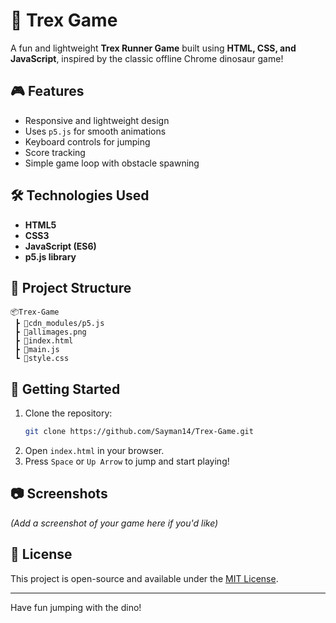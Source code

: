 # 🦖 Trex Game

A fun and lightweight **Trex Runner Game** built using **HTML, CSS, and JavaScript**, inspired by the classic offline Chrome dinosaur game!

## 🎮 Features

- Responsive and lightweight design
- Uses `p5.js` for smooth animations
- Keyboard controls for jumping
- Score tracking
- Simple game loop with obstacle spawning

## 🛠️ Technologies Used

- **HTML5**
- **CSS3**
- **JavaScript (ES6)**
- **p5.js library**

## 📁 Project Structure

```
📦Trex-Game
 ┣ 📂cdn_modules/p5.js
 ┣ 📄allimages.png
 ┣ 📄index.html
 ┣ 📄main.js
 ┗ 📄style.css
```

## 🚀 Getting Started

1. Clone the repository:
   ```bash
   git clone https://github.com/Sayman14/Trex-Game.git
   ```
2. Open `index.html` in your browser.
3. Press `Space` or `Up Arrow` to jump and start playing!

## 📷 Screenshots

*(Add a screenshot of your game here if you'd like)*

## 📄 License

This project is open-source and available under the [MIT License](LICENSE).

---

Have fun jumping with the dino!
